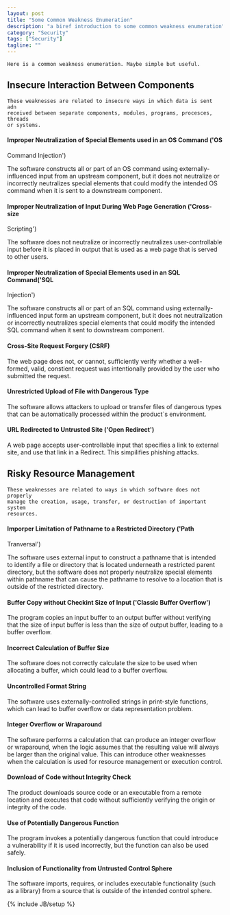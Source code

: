 ```yaml
---
layout: post
title: "Some Common Weakness Enumeration"
description: "a biref introduction to some common weakness enumeration"
category: "Security"
tags: ["Security"]
tagline: ""
---
```

	Here is a common weakness enumeration. Maybe simple but useful.

## Insecure Interaction Between Components

    These weaknesses are related to insecure ways in which data is sent adn
    received between separate components, modules, programs, procesces, threads
    or systems.

#### Improper Neutralization of Special Elements used in an OS Command ('OS
Command Injection')

The software constructs all or part of an OS command using
externally-influenced input from an upstream component, but it does not
neutralize or incorrectly neutralizes special elements that could modify
the intended OS command when it is sent to a downstream component.

#### Improper Neutralization of Input During Web Page Generation ('Cross-size
Scripting')

The software does not neutralize or incorrectly neutralizes user-controllable
input before it is placed in output that is used as a web page that is served
to other users.

#### Improper Neutralization of Special Elements used in an SQL Command('SQL
Injection')

The software constructs all or part of an SQL command using
externally-influenced input form an upstream component, but it does not
neutralization or incorrectly neutralizes special elements that could modify
the intended SQL command when it sent to downstream component.

#### Cross-Site Request Forgery (CSRF)

The web page does not, or cannot, sufficiently verify whether a well-formed, valid,
constient request was intentionally provided by the user who submitted the
request.

#### Unrestricted Upload of File with Dangerous Type

The software allows attackers to upload or transfer files of dangerous types
that can be automatically processed within the product`s environment.

#### URL Redirected to Untrusted Site ('Open Redirect')

A web page accepts user-controllable input that specifies a link to external
site, and use that link in a Redirect. This simpilifies phishing attacks.

## Risky Resource Management

    These weaknesses are related to ways in which software does not properly
    manage the creation, usage, transfer, or destruction of important system
    resources.

#### Imporper Limitation of Pathname to a Restricted Directory ('Path
Tranversal')

The software uses external input to construct a pathname that is intended to
identify a file or directory that is located underneath a restricted parent
directory, but the software does not properly neutralize special elements
within pathname that can cause the pathname to resolve to a location that is
outside of the restricted directory.

#### Buffer Copy without Checkint Size of Input ('Classic Buffer Overflow')

The program copies an input buffer to an output buffer without verifying that
the size of input buffer is less than the size of output buffer, leading to a
buffer overflow.

#### Incorrect Calculation of Buffer Size

The software does not correctly calculate the size to be used when allocating a
buffer, which could lead to a buffer overflow.

#### Uncontrolled Format String

The software uses externally-controlled strings in print-style functions, which
can lead to buffer overflow or data representation problem.

#### Integer Overflow or Wraparound

The software performs a calculation that can produce an integer overflow or
wraparound, when the logic assumes that the resulting value will always be
larger than the original value. This can introduce other weaknesses when the
calculation is used for resource management or execution control.

#### Download of Code without Integrity Check

The product downloads source code or an executable from a remote location and
executes that code without sufficiently verifying the origin or integrity of
the code.

#### Use of Potentially Dangerous Function

The program invokes a potentially dangerous function that could introduce a
vulnerability if it is used incorrectly, but the function can also be used
safely.

#### Inclusion of Functionality from Untrusted Control Sphere

The software imports, requires, or includes executable functionality (such as a
library) from a source that is outside of the intended control sphere.

{% include JB/setup %}

